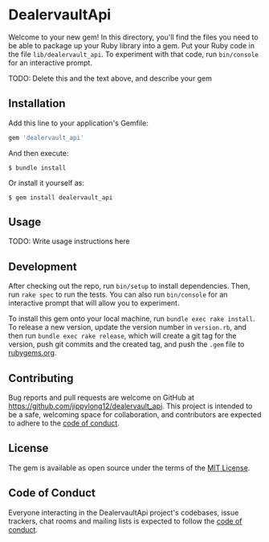 # DealervaultApi

Welcome to your new gem! In this directory, you'll find the files you need to be able to package up your Ruby library into a gem. Put your Ruby code in the file `lib/dealervault_api`. To experiment with that code, run `bin/console` for an interactive prompt.

TODO: Delete this and the text above, and describe your gem

## Installation

Add this line to your application's Gemfile:

```ruby
gem 'dealervault_api'
```

And then execute:

    $ bundle install

Or install it yourself as:

    $ gem install dealervault_api

## Usage

TODO: Write usage instructions here

## Development

After checking out the repo, run `bin/setup` to install dependencies. Then, run `rake spec` to run the tests. You can also run `bin/console` for an interactive prompt that will allow you to experiment.

To install this gem onto your local machine, run `bundle exec rake install`. To release a new version, update the version number in `version.rb`, and then run `bundle exec rake release`, which will create a git tag for the version, push git commits and the created tag, and push the `.gem` file to [rubygems.org](https://rubygems.org).

## Contributing

Bug reports and pull requests are welcome on GitHub at https://github.com/jippylong12/dealervault_api. This project is intended to be a safe, welcoming space for collaboration, and contributors are expected to adhere to the [code of conduct](https://github.com/jippylong12/dealervault_api/blob/master/CODE_OF_CONDUCT.md).

## License

The gem is available as open source under the terms of the [MIT License](https://opensource.org/licenses/MIT).

## Code of Conduct

Everyone interacting in the DealervaultApi project's codebases, issue trackers, chat rooms and mailing lists is expected to follow the [code of conduct](https://github.com/jippylong12/dealervault_api/blob/master/CODE_OF_CONDUCT.md).
